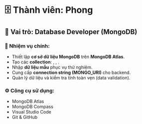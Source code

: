 # 🗄️ Thành viên: Phong
## 🎯 Vai trò: Database Developer (MongoDB)

### 📘 Nhiệm vụ chính:
- Thiết lập **cơ sở dữ liệu MongoDB** trên **MongoDB Atlas**.
- Tạo các **collection**: , , .
- Nhập **dữ liệu mẫu** phục vụ thử nghiệm.
- Cung cấp **connection string (MONGO_URI)** cho backend.
- Quản lý dữ liệu và kiểm tra tính toàn vẹn (data validation).

### ⚙️ Công cụ sử dụng:
- MongoDB Atlas
- MongoDB Compass
- Visual Studio Code
- Git & GitHub
